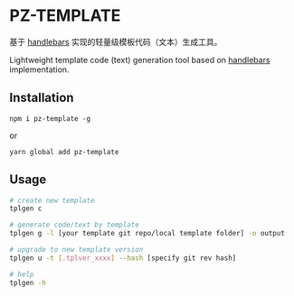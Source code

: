 # PZ-TEMPLATE

基于 [handlebars](https://handlebarsjs.com/guide/) 实现的轻量级模板代码（文本）生成工具。

Lightweight template code (text) generation tool based on [handlebars](https://handlebarsjs.com/guide/) implementation.

## Installation

`npm i pz-template -g`

or

`yarn global add pz-template`

## Usage

```sh
# create new template
tplgen c

# generate code/text by template
tplgen g -l [your template git repo/local template folder] -o output

# upgrade to new template version
tplgen u -t [.tplver_xxxx] --hash [specify git rev hash]

# help
tplgen -h
```
